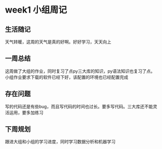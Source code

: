 # week1 小组周记

## 生活随记

天气转暖，这周的天气是真的好啊。好好学习，天天向上

## 一周总结

这周做了大组的作业，同时复习了点py三大库的知识，py语法知识也复习了点。小组作业要求下载的软件已经下好，该配置的环境也已经配置完成

## 存在问题

写的代码还是有些bug，而且写代码的时间也过长。要多写代码。三大库还不能灵活运用，要多加练习

## 下周规划

跟进大组和小组的学习进度，同时学习数据分析和机器学习
